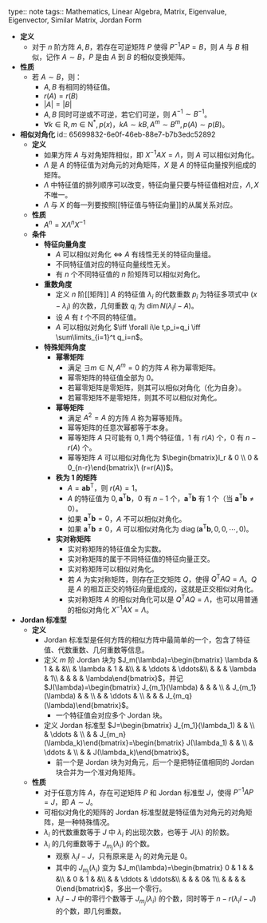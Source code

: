type:: note
tags:: Mathematics, Linear Algebra, Matrix, Eigenvalue, Eigenvector, Similar Matrix, Jordan Form

- **定义**
	- 对于 $n$ 阶方阵 $A,B$，若存在可逆矩阵 $P$ 使得 $P^{-1}AP=B$，则 $A$ 与 $B$ 相似，记作 $A\sim B$，$P$ 是由 $A$ 到 $B$ 的相似变换矩阵。
- **性质**
	- 若 $A\sim B$，则：
		- $A,B$ 有相同的特征值。
		- $r(A)=r(B)$
		- $|A|=|B|$
		- $A,B$ 同时可逆或不可逆，若它们可逆，则 $A^{-1}\sim B^{-1}$。
		- $\forall k\in\mathrm R,m\in\mathrm N^*,p(x)$，$kA\sim kB,A^m\sim B^m,p(A)\sim p(B)$。
- **相似对角化**
  id:: 65699832-6e0f-46eb-88e7-b7b3edc52892
	- **定义**
		- 如果方阵 $A$ 与对角矩阵相似，即 $X^{-1}AX=\Lambda$，则 $A$ 可以相似对角化。
		- $\Lambda$ 是 $A$ 的特征值为对角元的对角矩阵，$X$ 是 $A$ 的特征向量按列组成的矩阵。
		- $\Lambda$ 中特征值的排列顺序可以改变，特征向量只要与特征值相对应，$\Lambda,X$ 不唯一。
		- $\Lambda$ 与 $X$ 的每一列要按照[[特征值与特征向量]]的从属关系对应。
	- **性质**
		- $A^n=X\Lambda^nX^{-1}$
	- **条件**
		- **特征向量角度**
			- $A$ 可以相似对角化 $\iff$ $A$ 有线性无关的特征向量组。
			- 不同特征值对应的特征向量线性无关。
			- 有 $n$ 个不同特征值的 $n$ 阶矩阵可以相似对角化。
		- **重数角度**
			- 定义 $n$ 阶[[矩阵]] $A$ 的特征值 $\lambda_i$ 的代数重数 $p_i$ 为特征多项式中 $(x-\lambda_i)$ 的次数，几何重数 $q_i$ 为 $\dim N(\lambda_iI-A)$。
			- 设 $A$ 有 $t$ 个不同的特征值。
			- $A$ 可以相似对角化 $\iff \forall i\le t,p_i=q_i \iff \sum\limits_{i=1}^t q_i=n$。
		- **特殊矩阵角度**
			- **幂零矩阵**
				- 满足 $\exists m\in N,A^m=0$ 的方阵 $A$ 称为幂零矩阵。
				- 幂零矩阵的特征值全部为 $0$。
				- 若幂零矩阵是零矩阵，则其可以相似对角化（化为自身）。
				- 若幂零矩阵不是零矩阵，则其不可以相似对角化。
			- **幂等矩阵**
				- 满足 $A^2=A$ 的方阵 $A$ 称为幂等矩阵。
				- 幂等矩阵的任意次幂都等于本身。
				- 幂等矩阵 $A$ 只可能有 $0,1$ 两个特征值，$1$ 有 $r(A)$ 个，$0$ 有 $n-r(A)$ 个。
				- 幂等矩阵 $A$ 可以相似对角化为 $\begin{bmatrix}I_r & 0 \\ 0 & 0_{n-r}\end{bmatrix}\ (r=r(A))$。
			- **秩为 1 的矩阵**
				- $A=\bm a\bm b^{\mathrm T}$，则 $r(A)=1$。
				- $A$ 的特征值为 $0,\bm a^{\mathrm T}\bm b$，$0$ 有 $n-1$ 个，$\bm a^{\mathrm T}\bm b$ 有 $1$ 个（当 $\bm a^{\mathrm T}\bm b\ne 0$）。
				- 如果 $\bm a^{\mathrm T}\bm b=0$，$A$ 不可以相似对角化。
				- 如果 $\bm a^{\mathrm T}\bm b\ne 0$，$A$ 可以相似对角化为 $\operatorname{diag}(\bm a^{\mathrm T}\bm b,0,0,\cdots,0)$。
			- **实对称矩阵**
				- 实对称矩阵的特征值全为实数。
				- 实对称矩阵的属于不同特征值的特征向量正交。
				- 实对称矩阵可以相似对角化。
				- 若 $A$ 为实对称矩阵，则存在正交矩阵 $Q$，使得 $Q^{\mathrm T}AQ=\Lambda$。$Q$ 是 $A$ 的相互正交的特征向量组成的，这就是正交相似对角化。
				- 实对称矩阵 $A$ 的相似对角化可以是 $Q^{\mathrm T}AQ=\Lambda$，也可以用普通的相似对角化 $X^{-1}AX=\Lambda$。
- **Jordan 标准型**
	- **定义**
		- Jordan 标准型是任何方阵的相似方阵中最简单的一个，包含了特征值、代数重数、几何重数等信息。
		- 定义 $m$ 阶 Jordan 块为 $J_m(\lambda)=\begin{bmatrix} \lambda & 1 &  & &\\  & \lambda & 1 & &\\  &  & \ddots &  \ddots&\\  &  &  & \lambda & 1\\  &  &  &  & \lambda\end{bmatrix}$，并记 $J(\lambda)=\begin{bmatrix} J_{m_1}(\lambda) &  &  & \\  & J_{m_1}(\lambda) &  & \\  &  & \ddots & \\  &  &  & J_{m_q}(\lambda)\end{bmatrix}$。
			- 一个特征值会对应多个 Jordan 块。
		- 定义 Jordan 标准型 $J=\begin{bmatrix} J_{m_1}(\lambda_1) &  & \\  & \ddots & \\  &  & J_{m_n}(\lambda_k)\end{bmatrix}=\begin{bmatrix} J(\lambda_1) &  & \\  & \ddots & \\  &  & J(\lambda_k)\end{bmatrix}$。
			- 前一个是 Jordan 块为对角元，后一个是把特征值相同的 Jordan 块合并为一个准对角矩阵。
	- **性质**
		- 对于任意方阵 $A$，存在可逆矩阵 $P$ 和 Jordan 标准型 $J$，使得 $P^{-1}AP=J$，即 $A\sim J$。
		- 可相似对角化的矩阵的 Jordan 标准型就是特征值为对角元的对角矩阵，是一种特殊情况。
		- $\lambda_i$ 的代数重数等于 $J$ 中 $\lambda_i$ 的出现次数，也等于 $J(\lambda)$ 的阶数。
		- $\lambda_i$ 的几何重数等于 $J_{m_j}(\lambda_i)$ 的个数。
			- 观察 $\lambda_i I-J$，只有原来是 $\lambda_i$ 的对角元是 $0$。
			- 其中的 $J_{m_j}(\lambda_i)$ 变为 $J_m(\lambda)=\begin{bmatrix} 0 & 1 &  & &\\  & 0 & 1 & &\\  &  & \ddots &  \ddots&\\  &  &  & 0& 1\\  &  &  &  & 0\end{bmatrix}$，多出一个零行。
			- $\lambda_i I-J$ 中的零行个数等于 $J_{m_j}(\lambda_i)$ 的个数，同时等于 $n-r(\lambda_i I-J)$ 的个数，即几何重数。